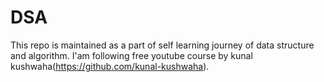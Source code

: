 # DSA
This repo is maintained as a part of self learning journey of data structure and algorithm.
I'am following free youtube course by kunal kushwaha(https://github.com/kunal-kushwaha).
